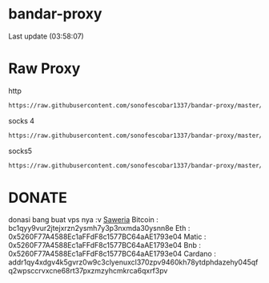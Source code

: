 # bandar-proxy
Last update (03:58:07)

# Raw Proxy
http
```bash
https://raw.githubusercontent.com/sonofescobar1337/bandar-proxy/master/http.txt
```
socks 4
```bash
https://raw.githubusercontent.com/sonofescobar1337/bandar-proxy/master/socks4.txt
```
socks5
```bash
https://raw.githubusercontent.com/sonofescobar1337/bandar-proxy/master/socks5.txt
```

# DONATE
donasi bang buat vps nya :v
[Saweria](https://saweria.co/sonofescobar1337)
Bitcoin : bc1qyy9vur2jtejxrzn2ysmh7y3p3nxmda30ysnn8e
Eth : 0x5260F77A4588Ec1aFFdF8c1577BC64aAE1793e04
Matic : 0x5260F77A4588Ec1aFFdF8c1577BC64aAE1793e04
Bnb : 0x5260F77A4588Ec1aFFdF8c1577BC64aAE1793e04
Cardano : addr1qy4xdgv4k5gvrz0w9c3clyenuxcl370zpv9460kh78ytdphdazehy045qfq2wpsccrvxcne68rt37pxzmzyhcmkrca6qxrf3pv
